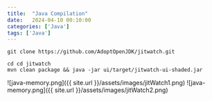 ```yaml
---
title:  "Java Compilation"
date:   2024-04-10 00:10:00
categories: ['Java']
tags: ['Java']
---
```



```shell
git clone https://github.com/AdoptOpenJDK/jitwatch.git

cd cd jitwatch
mvn clean package && java -jar ui/target/jitwatch-ui-shaded.jar
```


![java-memory.png]({{ site.url }}/assets/images/jitWatch1.png)
![java-memory.png]({{ site.url }}/assets/images/jitWatch2.png)
